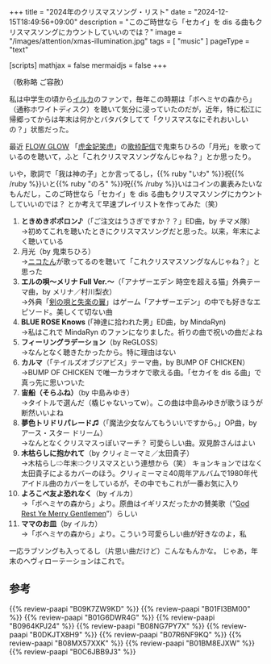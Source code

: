 +++
title = "2024年のクリスマスソング・リスト"
date =  "2024-12-15T18:49:56+09:00"
description = "このご時世なら「セカイ」を dis る曲もクリスマスソングにカウントしていいのでは？"
image = "/images/attention/xmas-illumination.jpg"
tags = [ "music" ]
pageType = "text"

[scripts]
  mathjax = false
  mermaidjs = false
+++

（敬称略 ご容赦）

私は中学生の頃から[イルカ](https://www.youtube.com/@irukafolklife "イルカのフォークな生活 - YouTube")のファンで，毎年この時期は「ボヘミヤの森から」（通称ホワイトディスク）を聴いて気分に浸っていたのだが，近年，特に松江に帰郷ってからは年末は何かとバタバタしてて「クリスマスなにそれおいしいの？」状態だった。

最近 [FLOW GLOW](https://www.youtube.com/@DEV_IS_FLOWGLOW "hololive DEV_IS FLOW GLOW - YouTube") 「[虎金妃笑虎](https://www.youtube.com/@KoganeiNiko "Niko Ch. 虎金妃笑虎 - FLOW GLOW - YouTube")」の[歌枠配信](https://www.youtube.com/watch?v=97cDAHOJGaI "【歌枠】デビュー１か月記念歌枠だぜ！【虎金妃笑虎】 - YouTube")で鬼束ちひろの「月光」を歌っているのを聴いて，ふと「これクリスマスソングなんじゃね？」とか思ったり。

いや，歌詞で「我は神の子」とか言ってるし，{{% ruby "いわ" %}}祝{{% /ruby %}}いと{{% ruby "のろ" %}}呪{{% /ruby %}}いはコインの裏表みたいなもんだし，このご時世なら「セカイ」を dis る曲もクリスマスソングにカウントしていいのでは？ とか考えて早速プレイリストを作ってみた（笑）

1. **ときめきポポロン♪**（「ご注文はうさぎですか？？」ED曲，by チマメ隊）<br>
   →初めてこれを聴いたときにクリスマスソングだと思った。以来，年末によく聴いている
2. 月光（by 鬼束ちひろ）<br>
   →[ニコたん](https://www.youtube.com/@KoganeiNiko "Niko Ch. 虎金妃笑虎 - FLOW GLOW - YouTube")が歌ってるのを聴いて「これクリスマスソングなんじゃね？」と思った
3. **エルの唄〜メリナ Full Ver.〜**（「アナザーエデン 時空を超える猫」外典テーマ曲，by メリナ／村川梨衣）<br>
   →外典「[剣の唄と失楽の翼](https://another-eden.jp/west/ "アナザーエデン 時空を超える猫 - 外典 剣の唄と失楽の翼 特設サイト")」はゲーム「アナザーエデン」の中でも好きなエピソード。美しくて切ない曲
4. **BLUE ROSE Knows** (「神達に拾われた男」ED曲，by MindaRyn)<br>
   →私はこれで MindaRyn のファンになりました。祈りの曲で祝いの曲だよね
5. **フィーリングラデーション**（by ReGLOSS）<br>
   →なんとなく聴きたかったから。特に理由はない
6. **カルマ**（「テイルズオブジアビス」テーマ曲，by BUMP OF CHICKEN）<br>
   →BUMP OF CHICKEN で唯一カラオケで歌える曲。「セカイを dis る曲」で真っ先に思いついた
7. **宙船（そらふね）**（by 中島みゆき）<br>
   →タイトルで選んだ（橇じゃないってw）。この曲は中島みゆきが歌うほうが断然いいよね
8. **夢色トリドリパレード♫**（「魔法少女なんてもういいですから。」OP曲，by アース・スター ドリーム）<br>
   →なんとなくクリスマスっぽいマーチ？ 可愛らしい曲。双見酔さんはよい
9.  **木枯らしに抱かれて**（by クリィミーマミ／太田貴子）<br>
   →木枯らし⇨年末⇨クリスマスという連想から（笑） キョンキョンではなく太田貴子によるカバーのほう。クリィミーマミ40周年アルバムで1980年代アイドル曲のカバーをしているが，その中でもこれが一番お気に入り
10. **よろこべ友よ恐れなく**（by イルカ）<br>
   →「ボヘミヤの森から」より。原曲はイギリスだったかの賛美歌（“[God Rest Ye Merry Gentlemen](https://www.youtube.com/watch?v=RCo3pH-6ZT0 "God Rest Ye Merry Gentlemen - YouTube")”）らしい
11. **ママのお皿**（by イルカ）<br>
   →「ボヘミヤの森から」より。こういう可愛らしい曲が好きなのよ，私

一応ラブソングも入ってるし（片思い曲だけど）こんなもんかな。
じゃあ，年末のヘヴィローテーションはこれで。

## 参考

{{% review-paapi "B09K7ZW9KD" %}} <!-- 冬の贈り物 イルカアーカイブVol.7 ボヘミヤの森から ノエル ジェレミーの木 -->
{{% review-paapi "B01FI3BM00" %}} <!-- ときめきポポロン♪ -->
{{% review-paapi "B01G6DWR4G" %}} <!-- 月光 鬼束ちひろ -->
{{% review-paapi "B0964KPJ24" %}} <!-- エルの唄 -->
{{% review-paapi "B08NG7PY7X" %}} <!-- BLUE ROSE Knows MindaRyn -->
{{% review-paapi "B0DKJTX8H9" %}} <!-- ReGLOSS ReGLOSS -->
{{% review-paapi "B07R6NF9KQ" %}} <!-- カルマ テイルズオブジアビス（TALES OF THE ABYSS） BUMP OF CHICKEN） -->
{{% review-paapi "B08MX57XXK" %}} <!-- 宙船 中島みゆき -->
{{% review-paapi "B01BM8EJXW" %}} <!-- 夢色トリドリパレード♫ 魔法少女なんてもういいですから。 アース・スター ドリーム 双見酔 -->
{{% review-paapi "B0C6JBB9J3" %}} <!-- クリィミーマミ 40周年 -->
